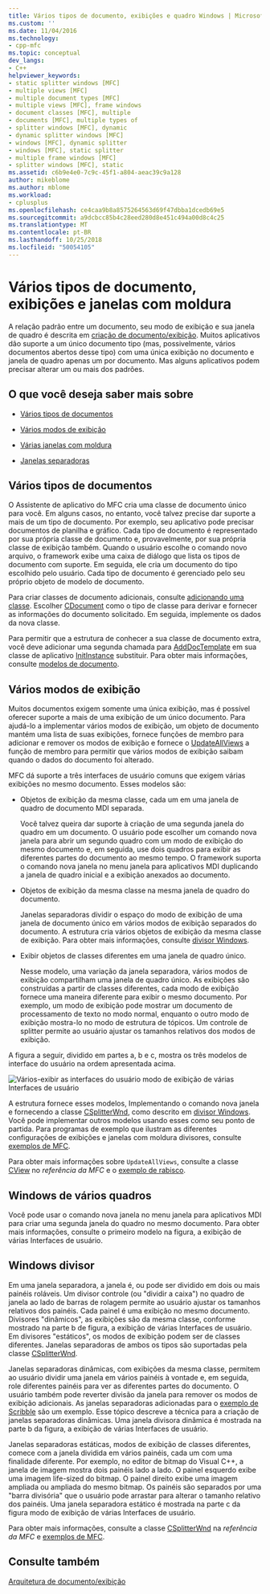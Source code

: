 ```yaml
---
title: Vários tipos de documento, exibições e quadro Windows | Microsoft Docs
ms.custom: ''
ms.date: 11/04/2016
ms.technology:
- cpp-mfc
ms.topic: conceptual
dev_langs:
- C++
helpviewer_keywords:
- static splitter windows [MFC]
- multiple views [MFC]
- multiple document types [MFC]
- multiple views [MFC], frame windows
- document classes [MFC], multiple
- documents [MFC], multiple types of
- splitter windows [MFC], dynamic
- dynamic splitter windows [MFC]
- windows [MFC], dynamic splitter
- windows [MFC], static splitter
- multiple frame windows [MFC]
- splitter windows [MFC], static
ms.assetid: c6b9e4e0-7c9c-45f1-a804-aeac39c9a128
author: mikeblome
ms.author: mblome
ms.workload:
- cplusplus
ms.openlocfilehash: ce4caa9b8a8575264563d69f47dbba1dcedb69e5
ms.sourcegitcommit: a9dcbcc85b4c28eed280d8e451c494a00d8c4c25
ms.translationtype: MT
ms.contentlocale: pt-BR
ms.lasthandoff: 10/25/2018
ms.locfileid: "50054105"
---
```

# <a name="multiple-document-types-views-and-frame-windows"></a>Vários tipos de documento, exibições e janelas com moldura

A relação padrão entre um documento, seu modo de exibição e sua janela de quadro é descrita em [criação de documento/exibição](../mfc/document-view-creation.md). Muitos aplicativos dão suporte a um único documento tipo (mas, possivelmente, vários documentos abertos desse tipo) com uma única exibição no documento e janela de quadro apenas um por documento. Mas alguns aplicativos podem precisar alterar um ou mais dos padrões.

## <a name="what-do-you-want-to-know-more-about"></a>O que você deseja saber mais sobre

- [Vários tipos de documentos](#_core_multiple_document_types)

- [Vários modos de exibição](#_core_multiple_views)

- [Várias janelas com moldura](#_core_multiple_frame_windows)

- [Janelas separadoras](#_core_splitter_windows)

##  <a name="_core_multiple_document_types"></a> Vários tipos de documentos

O Assistente de aplicativo do MFC cria uma classe de documento único para você. Em alguns casos, no entanto, você talvez precise dar suporte a mais de um tipo de documento. Por exemplo, seu aplicativo pode precisar documentos de planilha e gráfico. Cada tipo de documento é representado por sua própria classe de documento e, provavelmente, por sua própria classe de exibição também. Quando o usuário escolhe o comando novo arquivo, o framework exibe uma caixa de diálogo que lista os tipos de documento com suporte. Em seguida, ele cria um documento do tipo escolhido pelo usuário. Cada tipo de documento é gerenciado pelo seu próprio objeto de modelo de documento.

Para criar classes de documento adicionais, consulte [adicionando uma classe](../ide/adding-a-class-visual-cpp.md). Escolher [CDocument](../mfc/reference/cdocument-class.md) como o tipo de classe para derivar e fornecer as informações do documento solicitado. Em seguida, implemente os dados da nova classe.

Para permitir que a estrutura de conhecer a sua classe de documento extra, você deve adicionar uma segunda chamada para [AddDocTemplate](../mfc/reference/cwinapp-class.md#adddoctemplate) em sua classe de aplicativo [InitInstance](../mfc/reference/cwinapp-class.md#initinstance) substituir. Para obter mais informações, consulte [modelos de documento](../mfc/document-templates-and-the-document-view-creation-process.md).

##  <a name="_core_multiple_views"></a> Vários modos de exibição

Muitos documentos exigem somente uma única exibição, mas é possível oferecer suporte a mais de uma exibição de um único documento. Para ajudá-lo a implementar vários modos de exibição, um objeto de documento mantém uma lista de suas exibições, fornece funções de membro para adicionar e remover os modos de exibição e fornece o [UpdateAllViews](../mfc/reference/cdocument-class.md#updateallviews) a função de membro para permitir que vários modos de exibição saibam quando o dados do documento foi alterado.

MFC dá suporte a três interfaces de usuário comuns que exigem várias exibições no mesmo documento. Esses modelos são:

- Objetos de exibição da mesma classe, cada um em uma janela de quadro de documento MDI separada.

   Você talvez queira dar suporte à criação de uma segunda janela do quadro em um documento. O usuário pode escolher um comando nova janela para abrir um segundo quadro com um modo de exibição do mesmo documento e, em seguida, use dois quadros para exibir as diferentes partes do documento ao mesmo tempo. O framework suporta o comando nova janela no menu janela para aplicativos MDI duplicando a janela de quadro inicial e a exibição anexados ao documento.

- Objetos de exibição da mesma classe na mesma janela de quadro do documento.

   Janelas separadoras dividir o espaço do modo de exibição de uma janela de documento único em vários modos de exibição separados do documento. A estrutura cria vários objetos de exibição da mesma classe de exibição. Para obter mais informações, consulte [divisor Windows](#_core_splitter_windows).

- Exibir objetos de classes diferentes em uma janela de quadro único.

   Nesse modelo, uma variação da janela separadora, vários modos de exibição compartilham uma janela de quadro único. As exibições são construídas a partir de classes diferentes, cada modo de exibição fornece uma maneira diferente para exibir o mesmo documento. Por exemplo, um modo de exibição pode mostrar um documento de processamento de texto no modo normal, enquanto o outro modo de exibição mostra-lo no modo de estrutura de tópicos. Um controle de splitter permite ao usuário ajustar os tamanhos relativos dos modos de exibição.

A figura a seguir, dividido em partes a, b e c, mostra os três modelos de interface do usuário na ordem apresentada acima.

![Vários&#45;exibir as interfaces do usuário](../mfc/media/vc37a71.gif "vc37a71") modo de exibição de várias Interfaces de usuário

A estrutura fornece esses modelos, Implementando o comando nova janela e fornecendo a classe [CSplitterWnd](../mfc/reference/csplitterwnd-class.md), como descrito em [divisor Windows](#_core_splitter_windows). Você pode implementar outros modelos usando esses como seu ponto de partida. Para programas de exemplo que ilustram as diferentes configurações de exibições e janelas com moldura divisores, consulte [exemplos de MFC](../visual-cpp-samples.md).

Para obter mais informações sobre `UpdateAllViews`, consulte a classe [CView](../mfc/reference/cview-class.md) no *referência da MFC* e o [exemplo de rabisco](../visual-cpp-samples.md).

##  <a name="_core_multiple_frame_windows"></a> Windows de vários quadros

Você pode usar o comando nova janela no menu janela para aplicativos MDI para criar uma segunda janela do quadro no mesmo documento. Para obter mais informações, consulte o primeiro modelo na figura, a exibição de várias Interfaces de usuário.

##  <a name="_core_splitter_windows"></a> Windows divisor

Em uma janela separadora, a janela é, ou pode ser dividido em dois ou mais painéis roláveis. Um divisor controle (ou "dividir a caixa") no quadro de janela ao lado de barras de rolagem permite ao usuário ajustar os tamanhos relativos dos painéis. Cada painel é uma exibição no mesmo documento. Divisores "dinâmicos", as exibições são da mesma classe, conforme mostrado na parte b de figura, a exibição de várias Interfaces de usuário. Em divisores "estáticos", os modos de exibição podem ser de classes diferentes. Janelas separadoras de ambos os tipos são suportadas pela classe [CSplitterWnd](../mfc/reference/csplitterwnd-class.md).

Janelas separadoras dinâmicas, com exibições da mesma classe, permitem ao usuário dividir uma janela em vários painéis à vontade e, em seguida, role diferentes painéis para ver as diferentes partes do documento. O usuário também pode reverter divisão da janela para remover os modos de exibição adicionais. As janelas separadoras adicionadas para o [exemplo de Scribble](../visual-cpp-samples.md) são um exemplo. Esse tópico descreve a técnica para a criação de janelas separadoras dinâmicas. Uma janela divisora dinâmica é mostrada na parte b da figura, a exibição de várias Interfaces de usuário.

Janelas separadoras estáticas, modos de exibição de classes diferentes, comece com a janela dividida em vários painéis, cada um com uma finalidade diferente. Por exemplo, no editor de bitmap do Visual C++, a janela de imagem mostra dois painéis lado a lado. O painel esquerdo exibe uma imagem life-sized do bitmap. O painel direito exibe uma imagem ampliada ou ampliada do mesmo bitmap. Os painéis são separados por uma "barra divisória" que o usuário pode arrastar para alterar o tamanho relativo dos painéis. Uma janela separadora estático é mostrada na parte c da figura modo de exibição de várias Interfaces de usuário.

Para obter mais informações, consulte a classe [CSplitterWnd](../mfc/reference/csplitterwnd-class.md) na *referência da MFC* e [exemplos de MFC](../visual-cpp-samples.md).

## <a name="see-also"></a>Consulte também

[Arquitetura de documento/exibição](../mfc/document-view-architecture.md)


